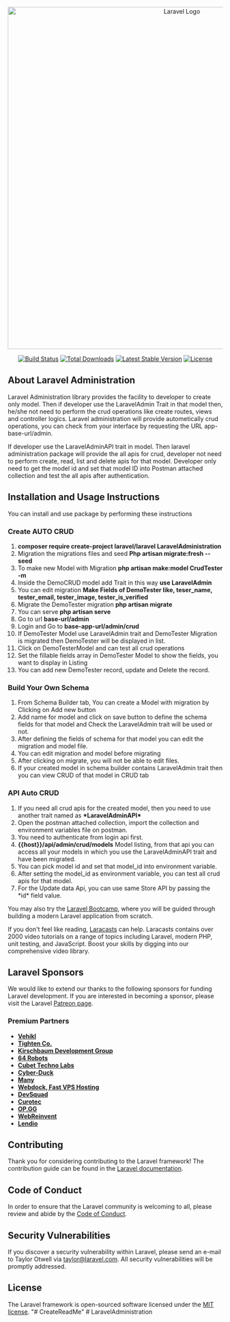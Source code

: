 <p align="center"><a href="https://laravel.com" target="_blank"><img src="public/readme-images//laravel_administration.jpg" width="800" alt="Laravel Logo"></a></p>

<p align="center">
<a href="https://github.com/laravel/framework/actions"><img src="https://github.com/laravel/framework/workflows/tests/badge.svg" alt="Build Status"></a>
<a href="https://packagist.org/packages/laravel/framework"><img src="https://img.shields.io/packagist/dt/laravel/framework" alt="Total Downloads"></a>
<a href="https://packagist.org/packages/laravel/framework"><img src="https://img.shields.io/packagist/v/laravel/framework" alt="Latest Stable Version"></a>
<a href="https://packagist.org/packages/laravel/framework"><img src="https://img.shields.io/packagist/l/laravel/framework" alt="License"></a>
</p>

## About Laravel Administration

Laravel Administration library provides the facility to developer to create only model. Then if developer use the LaravelAdmin Trait in that model then, he/she not need to perform the crud operations like create routes, views and controller logics. Laravel administration will provide autometically crud operations, you can check from your interface by requesting the URL app-base-url/admin.

If developer use the LaravelAdminAPI trait in model. Then laravel administration package will provide the all apis for crud, developer not need to perform create, read, list and delete apis for that model. Developer only need to get the model id and set that model ID into Postman attached collection and test the all apis after authentication.

## Installation and Usage Instructions

You can install and use package by performing these instructions
<h3>Create AUTO CRUD</h3>
<ol>
    <li><b>composer require create-project laravel/laravel LaravelAdministration</b></li>
    <li>Migration the migrations files and seed <b>Php artisan migrate:fresh --seed</b></li>
    <li>To make new Model with Migration <b>php artisan make:model CrudTester -m </b></li>
    <li>Inside the DemoCRUD model add Trait in this way <b>use LaravelAdmin</b></li>
    <li>You can edit migration <b>Make Fields of DemoTester like, teser_name, tester_email, tester_image, tester_is_verified</b></li>
    <li>Migrate the DemoTester migration <b>php artisan migrate</b></li>
    <li>You can serve <b>php artisan serve</b></li>
    <li>Go to url <b>base-url/admin</b></li>
    <li>Login and Go to <b>base-app-url/admin/crud</b> </li>
    <li>If DemoTester Model use LaravelAdmin trait and DemoTester Migration is migrated then DemoTester will be displayed in list.</li>
    <li>Click on DemoTesterModel and can test all crud operations</li>
    <li>Set the fillable fields array in DemoTester Model to show the fields, you want to display in Listing</li>
    <li>You can add new DemoTester record, update and Delete the record.</li>
</ol>

<h3>Build Your Own Schema</h3>
<ol>
    <li>From Schema Builder tab, You can create a Model with migration by Clicking on Add new button</li>
    <li>Add name for model and click on save button to define the schema fields for that model and Check the LaravelAdmin trait will be used or not.</li>
    <li>After defining the fields of schema for that model you can edit the migration and model file.</li>
    <li>You can edit migration and model before migrating</li>
    <li>After clicking on migrate, you will not be able to edit files.</li>
    <li>If your created model in schema builder contains LaravelAdmin trait then you can view CRUD of that model in CRUD tab</li>
</ol>

<h3>API Auto CRUD</h3>
<ol>
    <li>If you need all crud apis for the created model, then you need to use another trait named as <b>*LaravelAdminAPI*</b></li>
    <li>Open the postman attached collection, import the collection and environment variables file on postman.</li>
    <li>You need to authenticate from login api first.</li>
    <li><b>{{host}}/api/admin/crud/models</b> 
        Model listing, from that api you can access all your models in which you use the LaravelAdminAPI trait and have been migrated. </li>
    <li>You can pick model id and set that model_id into environment variable.</li>
    <li>After setting the model_id as environment variable, you can test all crud apis for that model.</li>
    <li>For the Update data Api, you can use same Store API by passing the *id* field value.</li>
</ol>



You may also try the [Laravel Bootcamp](https://bootcamp.laravel.com), where you will be guided through building a modern Laravel application from scratch.

If you don't feel like reading, [Laracasts](https://laracasts.com) can help. Laracasts contains over 2000 video tutorials on a range of topics including Laravel, modern PHP, unit testing, and JavaScript. Boost your skills by digging into our comprehensive video library.

## Laravel Sponsors

We would like to extend our thanks to the following sponsors for funding Laravel development. If you are interested in becoming a sponsor, please visit the Laravel [Patreon page](https://patreon.com/taylorotwell).

### Premium Partners

- **[Vehikl](https://vehikl.com/)**
- **[Tighten Co.](https://tighten.co)**
- **[Kirschbaum Development Group](https://kirschbaumdevelopment.com)**
- **[64 Robots](https://64robots.com)**
- **[Cubet Techno Labs](https://cubettech.com)**
- **[Cyber-Duck](https://cyber-duck.co.uk)**
- **[Many](https://www.many.co.uk)**
- **[Webdock, Fast VPS Hosting](https://www.webdock.io/en)**
- **[DevSquad](https://devsquad.com)**
- **[Curotec](https://www.curotec.com/services/technologies/laravel/)**
- **[OP.GG](https://op.gg)**
- **[WebReinvent](https://webreinvent.com/?utm_source=laravel&utm_medium=github&utm_campaign=patreon-sponsors)**
- **[Lendio](https://lendio.com)**

## Contributing

Thank you for considering contributing to the Laravel framework! The contribution guide can be found in the [Laravel documentation](https://laravel.com/docs/contributions).

## Code of Conduct

In order to ensure that the Laravel community is welcoming to all, please review and abide by the [Code of Conduct](https://laravel.com/docs/contributions#code-of-conduct).

## Security Vulnerabilities

If you discover a security vulnerability within Laravel, please send an e-mail to Taylor Otwell via [taylor@laravel.com](mailto:taylor@laravel.com). All security vulnerabilities will be promptly addressed.

## License

The Laravel framework is open-sourced software licensed under the [MIT license](https://opensource.org/licenses/MIT).
"# CreateReadMe" 
#   L a r a v e l A d m i n i s t r a t i o n  
 